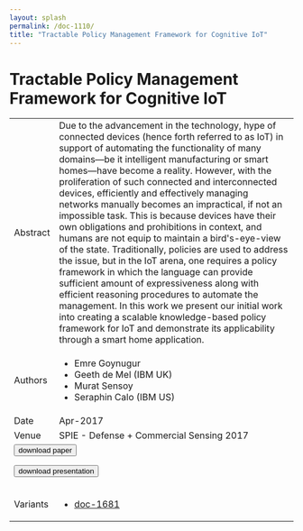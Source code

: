 ```yaml
---
layout: splash
permalink: /doc-1110/
title: "Tractable Policy Management Framework for Cognitive IoT"
---
```


# Tractable Policy Management Framework for Cognitive IoT

<table>
    <tbody>
    <tr>
        <td>Abstract</td>
        <td>Due to the advancement in the technology, hype of connected devices (hence forth referred to as IoT) in support of automating the functionality of many domains—be it intelligent manufacturing or smart homes—have become a reality. However, with the proliferation of such connected and interconnected devices, efficiently and effectively managing networks manually becomes an impractical, if not an impossible task. This is because devices have their own obligations and prohibitions in context, and humans are not equip to maintain a bird's-eye-view of the state. Traditionally, policies are used to address the issue, but in the IoT arena, one requires a policy framework in which the language can provide sufficient amount of expressiveness along with efficient reasoning procedures to automate the management. In this work we present our initial work into creating a scalable knowledge-based policy framework for IoT and demonstrate its applicability through a smart home application.</td>
    </tr>
    <tr>
        <td>Authors</td>
        <td>
            <ul>
                <li>Emre Goynugur</li>
                <li>Geeth de Mel (IBM UK)</li>
                <li>Murat Sensoy</li>
                <li>Seraphin Calo (IBM US)</li>
            </ul>
        </td>
    </tr>
    <tr>
        <td>Date</td>
        <td>Apr-2017</td>
    </tr>
    <tr>
        <td>Venue</td>
        <td>SPIE - Defense + Commercial Sensing 2017</td>
    </tr>
        <tr>
            <td colspan="2">
                <form method="get" action="https://dais-ita.org/sites/default/files/10190-11.pdf">
                    <button type="submit">download paper</button>
                </form>
                <form method="get" action="https://dais-ita.org/sites/default/files/10190-11-slides.pdf">
                    <button type="submit">download presentation</button>
                </form>
            </td>
        </tr>
        <tr>
            <td>Variants</td>
            <td>
                <ul>
                    <li><a href="${varId}">doc-1681</a></li>
                </ul>
            </td>
        </tr>
    </tbody>
</table>
